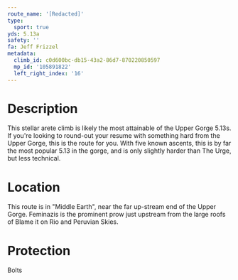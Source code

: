 ```yaml
---
route_name: '[Redacted]'
type:
  sport: true
yds: 5.13a
safety: ''
fa: Jeff Frizzel
metadata:
  climb_id: c0d600bc-db15-43a2-86d7-870220850597
  mp_id: '105891822'
  left_right_index: '16'
---
```

# Description
This stellar arete climb is likely the most attainable of the Upper Gorge 5.13s.  If you're looking to round-out your resume with something hard from the Upper Gorge, this is the route for you.  With five known ascents, this is by far the most popular 5.13 in the gorge, and is only slightly harder than The Urge, but less technical.

# Location
This route is in "Middle Earth", near the far up-stream end of the Upper Gorge.  Feminazis is the prominent prow just upstream from the large roofs of Blame it on Rio and Peruvian Skies.

# Protection
Bolts
